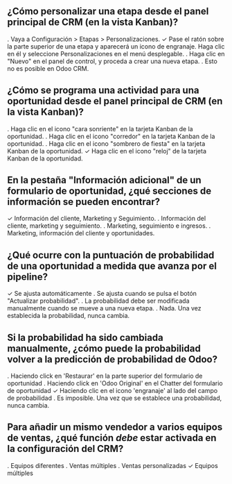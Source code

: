 ## ¿Cómo personalizar una etapa desde el panel principal de CRM (en la vista Kanban)?
. Vaya a Configuración > Etapas > Personalizaciones.
✓ Pase el ratón sobre la parte superior de una etapa y aparecerá un icono de engranaje. Haga clic en él y seleccione Personalizaciones en el menú desplegable.
. Haga clic en "Nuevo" en el panel de control, y proceda a crear una nueva etapa.
. Esto no es posible en Odoo CRM.
## ¿Cómo se programa una actividad para una oportunidad desde el panel principal de CRM (en la vista Kanban)?
. Haga clic en el icono "cara sonriente" en la tarjeta Kanban de la oportunidad.
. Haga clic en el icono "corredor" en la tarjeta Kanban de la oportunidad.
. Haga clic en el icono "sombrero de fiesta" en la tarjeta Kanban de la oportunidad.
✓ Haga clic en el icono "reloj" de la tarjeta Kanban de la oportunidad.
## En la pestaña "Información adicional" de un formulario de oportunidad, ¿qué secciones de información se pueden encontrar?
✓ Información del cliente, Marketing y Seguimiento.
. Información del cliente, marketing y seguimiento.
. Marketing, seguimiento e ingresos.
. Marketing, información del cliente y oportunidades.
## ¿Qué ocurre con la puntuación de probabilidad de una oportunidad a medida que avanza por el pipeline?
✓ Se ajusta automáticamente
. Se ajusta cuando se pulsa el botón "Actualizar probabilidad".
. La probabilidad debe ser modificada manualmente cuando se mueve a una nueva etapa.
. Nada. Una vez establecida la probabilidad, nunca cambia.
## Si la probabilidad ha sido cambiada manualmente, ¿cómo puede la probabilidad volver a la predicción de probabilidad de Odoo?
. Haciendo click en 'Restaurar' en la parte superior del formulario de oportunidad
. Haciendo click en 'Odoo Original' en el Chatter del formulario de oportunidad
✓ Haciendo clic en el icono 'engranaje' al lado del campo de probabilidad
. Es imposible. Una vez que se establece una probabilidad, nunca cambia.
## Para añadir un mismo vendedor a varios equipos de ventas, ¿qué función *debe* estar activada en la configuración del CRM?
. Equipos diferentes
. Ventas múltiples
. Ventas personalizadas
✓ Equipos múltiples
